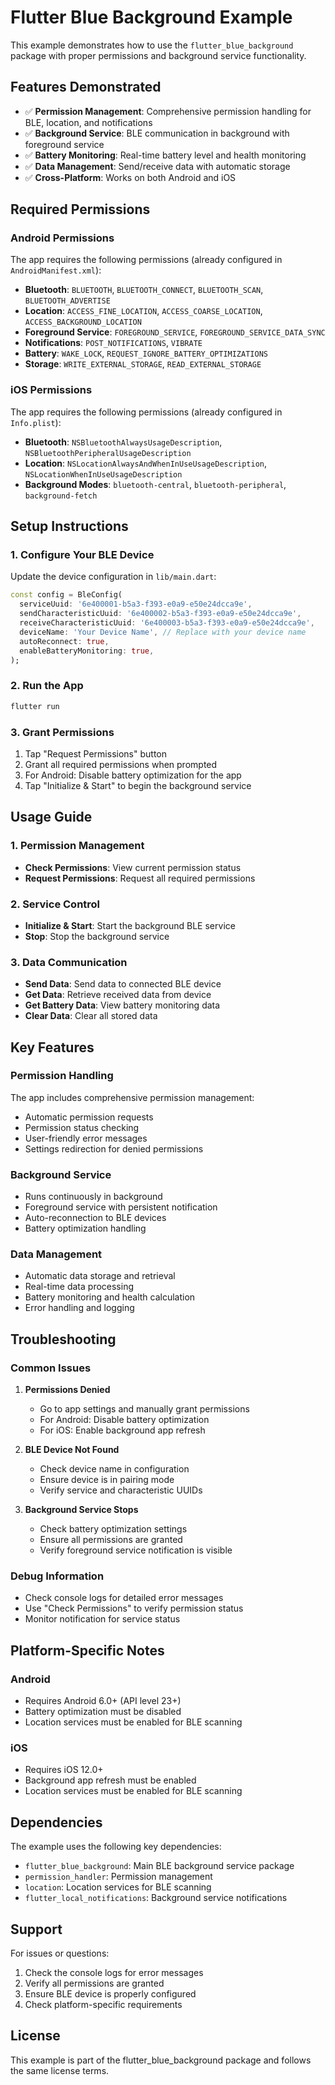 # Flutter Blue Background Example

This example demonstrates how to use the `flutter_blue_background` package with proper permissions and background service functionality.

## Features Demonstrated

- ✅ **Permission Management**: Comprehensive permission handling for BLE, location, and notifications
- ✅ **Background Service**: BLE communication in background with foreground service
- ✅ **Battery Monitoring**: Real-time battery level and health monitoring
- ✅ **Data Management**: Send/receive data with automatic storage
- ✅ **Cross-Platform**: Works on both Android and iOS

## Required Permissions

### Android Permissions
The app requires the following permissions (already configured in `AndroidManifest.xml`):

- **Bluetooth**: `BLUETOOTH`, `BLUETOOTH_CONNECT`, `BLUETOOTH_SCAN`, `BLUETOOTH_ADVERTISE`
- **Location**: `ACCESS_FINE_LOCATION`, `ACCESS_COARSE_LOCATION`, `ACCESS_BACKGROUND_LOCATION`
- **Foreground Service**: `FOREGROUND_SERVICE`, `FOREGROUND_SERVICE_DATA_SYNC`
- **Notifications**: `POST_NOTIFICATIONS`, `VIBRATE`
- **Battery**: `WAKE_LOCK`, `REQUEST_IGNORE_BATTERY_OPTIMIZATIONS`
- **Storage**: `WRITE_EXTERNAL_STORAGE`, `READ_EXTERNAL_STORAGE`

### iOS Permissions
The app requires the following permissions (already configured in `Info.plist`):

- **Bluetooth**: `NSBluetoothAlwaysUsageDescription`, `NSBluetoothPeripheralUsageDescription`
- **Location**: `NSLocationAlwaysAndWhenInUseUsageDescription`, `NSLocationWhenInUseUsageDescription`
- **Background Modes**: `bluetooth-central`, `bluetooth-peripheral`, `background-fetch`

## Setup Instructions

### 1. Configure Your BLE Device
Update the device configuration in `lib/main.dart`:

```dart
const config = BleConfig(
  serviceUuid: '6e400001-b5a3-f393-e0a9-e50e24dcca9e',
  sendCharacteristicUuid: '6e400002-b5a3-f393-e0a9-e50e24dcca9e',
  receiveCharacteristicUuid: '6e400003-b5a3-f393-e0a9-e50e24dcca9e',
  deviceName: 'Your Device Name', // Replace with your device name
  autoReconnect: true,
  enableBatteryMonitoring: true,
);
```

### 2. Run the App
```bash
flutter run
```

### 3. Grant Permissions
1. Tap "Request Permissions" button
2. Grant all required permissions when prompted
3. For Android: Disable battery optimization for the app
4. Tap "Initialize & Start" to begin the background service

## Usage Guide

### 1. Permission Management
- **Check Permissions**: View current permission status
- **Request Permissions**: Request all required permissions

### 2. Service Control
- **Initialize & Start**: Start the background BLE service
- **Stop**: Stop the background service

### 3. Data Communication
- **Send Data**: Send data to connected BLE device
- **Get Data**: Retrieve received data from device
- **Get Battery Data**: View battery monitoring data
- **Clear Data**: Clear all stored data

## Key Features

### Permission Handling
The app includes comprehensive permission management:
- Automatic permission requests
- Permission status checking
- User-friendly error messages
- Settings redirection for denied permissions

### Background Service
- Runs continuously in background
- Foreground service with persistent notification
- Auto-reconnection to BLE devices
- Battery optimization handling

### Data Management
- Automatic data storage and retrieval
- Real-time data processing
- Battery monitoring and health calculation
- Error handling and logging

## Troubleshooting

### Common Issues

1. **Permissions Denied**
   - Go to app settings and manually grant permissions
   - For Android: Disable battery optimization
   - For iOS: Enable background app refresh

2. **BLE Device Not Found**
   - Check device name in configuration
   - Ensure device is in pairing mode
   - Verify service and characteristic UUIDs

3. **Background Service Stops**
   - Check battery optimization settings
   - Ensure all permissions are granted
   - Verify foreground service notification is visible

### Debug Information
- Check console logs for detailed error messages
- Use "Check Permissions" to verify permission status
- Monitor notification for service status

## Platform-Specific Notes

### Android
- Requires Android 6.0+ (API level 23+)
- Battery optimization must be disabled
- Location services must be enabled for BLE scanning

### iOS
- Requires iOS 12.0+
- Background app refresh must be enabled
- Location services must be enabled for BLE scanning

## Dependencies

The example uses the following key dependencies:
- `flutter_blue_background`: Main BLE background service package
- `permission_handler`: Permission management
- `location`: Location services for BLE scanning
- `flutter_local_notifications`: Background service notifications

## Support

For issues or questions:
1. Check the console logs for error messages
2. Verify all permissions are granted
3. Ensure BLE device is properly configured
4. Check platform-specific requirements

## License

This example is part of the flutter_blue_background package and follows the same license terms.